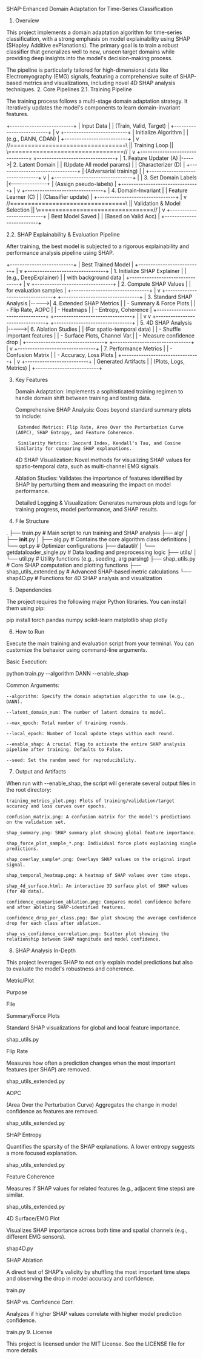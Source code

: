 SHAP-Enhanced Domain Adaptation for Time-Series Classification
1. Overview

This project implements a domain adaptation algorithm for time-series classification, with a strong emphasis on model explainability using SHAP (SHapley Additive exPlanations). The primary goal is to train a robust classifier that generalizes well to new, unseen target domains while providing deep insights into the model's decision-making process.

The pipeline is particularly tailored for high-dimensional data like Electromyography (EMG) signals, featuring a comprehensive suite of SHAP-based metrics and visualizations, including novel 4D SHAP analysis techniques.
2. Core Pipelines
2.1. Training Pipeline

The training process follows a multi-stage domain adaptation strategy. It iteratively updates the model's components to learn domain-invariant features.

+--------------------------+
|      Input Data          |
| (Train, Valid, Target)   |
+--------------------------+
            |
            v
+--------------------------+
|   Initialize Algorithm   |
|   (e.g., DANN, CDAN)     |
+--------------------------+
            |
            v
//=================================\\
||         Training Loop         ||
\\=================================//
            |
            v
+--------------------------------+      +--------------------------------+
|  1. Feature Updater (A)        |----->|  2. Latent Domain             |
|  (Update All model params)     |      |     Characterizer (D)          |
+--------------------------------+      |  (Adversarial training)        |
            |                         +--------------------------------+
            v                                   |
+--------------------------------+              |
|  3. Set Domain Labels          |<-------------+
|  (Assign pseudo-labels)        |
+--------------------------------+
            |
            v
+--------------------------------+
|  4. Domain-Invariant         |
|     Feature Learner (C)        |
|  (Classifier update)           |
+--------------------------------+
            |
            v
//=================================\\
||   Validation & Model Selection  ||
\\=================================//
            |
            v
+--------------------------+
|    Best Model Saved      |
|  (Based on Valid Acc)    |
+--------------------------+

2.2. SHAP Explainability & Evaluation Pipeline

After training, the best model is subjected to a rigorous explainability and performance analysis pipeline using SHAP.

+--------------------------+
|   Best Trained Model     |
+--------------------------+
            |
            v
+--------------------------------+
|   1. Initialize SHAP Explainer |
|   (e.g., DeepExplainer)        |
|   with background data         |
+--------------------------------+
            |
            v
+--------------------------------+
|   2. Compute SHAP Values       |
|   for evaluation samples       |
+--------------------------------+
            |
            v
+--------------------------------+      +--------------------------------+
|   3. Standard SHAP Analysis    |----->|   4. Extended SHAP Metrics     |
|   - Summary & Force Plots      |      |   - Flip Rate, AOPC            |
|   - Heatmaps                   |      |   - Entropy, Coherence         |
+--------------------------------+      +--------------------------------+
            |                                   |
            v                                   v
+--------------------------------+      +--------------------------------+
|   5. 4D SHAP Analysis          |----->|   6. Ablation Studies          |
|   (For spatio-temporal data)   |      |   - Shuffle important features |
|   - Surface Plots, Channel Var.|      |   - Measure confidence drop    |
+--------------------------------+      +--------------------------------+
            |
            v
+--------------------------------+
|      7. Performance Metrics    |
|      - Confusion Matrix        |
|      - Accuracy, Loss Plots    |
+--------------------------------+
            |
            v
+--------------------------+
|    Generated Artifacts   |
| (Plots, Logs, Metrics)   |
+--------------------------+


3. Key Features

    Domain Adaptation: Implements a sophisticated training regimen to handle domain shift between training and testing data.

    Comprehensive SHAP Analysis: Goes beyond standard summary plots to include:

        Extended Metrics: Flip Rate, Area Over the Perturbation Curve (AOPC), SHAP Entropy, and Feature Coherence.

        Similarity Metrics: Jaccard Index, Kendall's Tau, and Cosine Similarity for comparing SHAP explanations.

    4D SHAP Visualization: Novel methods for visualizing SHAP values for spatio-temporal data, such as multi-channel EMG signals.

    Ablation Studies: Validates the importance of features identified by SHAP by perturbing them and measuring the impact on model performance.

    Detailed Logging & Visualization: Generates numerous plots and logs for training progress, model performance, and SHAP results.

4. File Structure

.
├── train.py                 # Main script to run training and SHAP analysis
├── alg/
│   ├── __init__.py
│   ├── alg.py               # Contains the core algorithm class definitions
│   └── opt.py               # Optimizer configurations
├── datautil/
│   └── getdataloader_single.py # Data loading and preprocessing logic
├── utils/
│   └── util.py              # Utility functions (e.g., seeding, arg parsing)
├── shap_utils.py            # Core SHAP computation and plotting functions
├── shap_utils_extended.py   # Advanced SHAP-based metric calculations
└── shap4D.py                # Functions for 4D SHAP analysis and visualization

5. Dependencies

The project requires the following major Python libraries. You can install them using pip:

pip install torch pandas numpy scikit-learn matplotlib shap plotly

6. How to Run

Execute the main training and evaluation script from your terminal. You can customize the behavior using command-line arguments.

Basic Execution:

python train.py --algorithm DANN --enable_shap

Common Arguments:

    --algorithm: Specify the domain adaptation algorithm to use (e.g., DANN).

    --latent_domain_num: The number of latent domains to model.

    --max_epoch: Total number of training rounds.

    --local_epoch: Number of local update steps within each round.

    --enable_shap: A crucial flag to activate the entire SHAP analysis pipeline after training. Defaults to False.

    --seed: Set the random seed for reproducibility.

7. Output and Artifacts

When run with --enable_shap, the script will generate several output files in the root directory:

    training_metrics_plot.png: Plots of training/validation/target accuracy and loss curves over epochs.

    confusion_matrix.png: A confusion matrix for the model's predictions on the validation set.

    shap_summary.png: SHAP summary plot showing global feature importance.

    shap_force_plot_sample_*.png: Individual force plots explaining single predictions.

    shap_overlay_sample*.png: Overlays SHAP values on the original input signal.

    shap_temporal_heatmap.png: A heatmap of SHAP values over time steps.

    shap_4d_surface.html: An interactive 3D surface plot of SHAP values (for 4D data).

    confidence_comparison_ablation.png: Compares model confidence before and after ablating SHAP-identified features.

    confidence_drop_per_class.png: Bar plot showing the average confidence drop for each class after ablation.

    shap_vs_confidence_correlation.png: Scatter plot showing the relationship between SHAP magnitude and model confidence.

8. SHAP Analysis In-Depth

This project leverages SHAP to not only explain model predictions but also to evaluate the model's robustness and coherence.

Metric/Plot
	

Purpose
	

File

Summary/Force Plots
	

Standard SHAP visualizations for global and local feature importance.
	

shap_utils.py

Flip Rate
	

Measures how often a prediction changes when the most important features (per SHAP) are removed.
	

shap_utils_extended.py

AOPC
	

(Area Over the Perturbation Curve) Aggregates the change in model confidence as features are removed.
	

shap_utils_extended.py

SHAP Entropy
	

Quantifies the sparsity of the SHAP explanations. A lower entropy suggests a more focused explanation.
	

shap_utils_extended.py

Feature Coherence
	

Measures if SHAP values for related features (e.g., adjacent time steps) are similar.
	

shap_utils_extended.py

4D Surface/EMG Plot
	

Visualizes SHAP importance across both time and spatial channels (e.g., different EMG sensors).
	

shap4D.py

SHAP Ablation
	

A direct test of SHAP's validity by shuffling the most important time steps and observing the drop in model accuracy and confidence.
	

train.py

SHAP vs. Confidence Corr.
	

Analyzes if higher SHAP values correlate with higher model prediction confidence.
	

train.py
9. License

This project is licensed under the MIT License. See the LICENSE file for more details.

